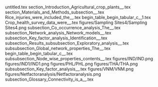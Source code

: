 untitled.tex
section_Introduction_Agricultural_crop_plants__.tex
section_Materials_and_Methods_subsection__.tex
Rice_injuries_were_included_the__.tex
begin_table_begin_tabular_c__1.tex
Crop_health_survey_data_were__.tex
figures/Sampling Sites4/Sampling Sites4.png
subsection_Co_occurrence_analysis_The__.tex
subsection_Network_analysis_Network_models__.tex
subsection_Key_factor_analysis_Identification__.tex
subsection_Results_subsubsection_Exploratory_analysis__.tex
subsubsection_Global_network_properties_The__.tex
begin_table_begin_tabular_c__.tex
subsubsection_Node_wise_properties_contents__.tex
figures/IND/IND.png
figures/IND1/IND1.png
figures/PHL/PHL.png
figures/THA/THA.png
subsubsection_Key_factor_analysis__.tex
figures/VNM/VNM.png
figures/Netfactoranalysis/Netfactoranalysis.png
subsection_Glossary_Connectivity_is_a__.tex